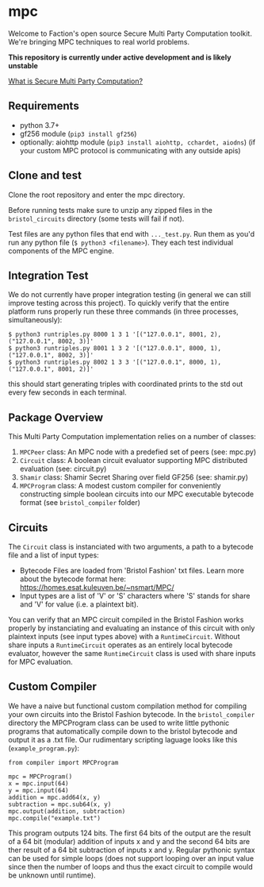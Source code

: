 # mpc

Welcome to Faction's open source Secure Multi Party Computation toolkit. We're bringing MPC techniques to real world problems.

**This repository is currently under active development and is likely unstable** 

[What is Secure Multi Party Computation?](https://en.wikipedia.org/wiki/Secure_multi-party_computation)

## Requirements

- python 3.7+
- gf256 module (`pip3 install gf256`)
- optionally: aiohttp module (`pip3 install aiohttp, cchardet, aiodns`) (if your custom MPC protocol is communicating with any outside apis)

## Clone and test

Clone the root repository and enter the mpc directory. 

Before running tests make sure to unzip any zipped files in the `bristol_circuits` directory (some tests will fail if not).

Test files are any python files that end with `..._test.py`. Run them as you'd run any python file (`$ python3 <filename>`). They each test individual components of the MPC engine.

## Integration Test

We do not currently have proper integration testing (in general we can still improve testing across this project). To quickly verify that the entire platform runs properly run these three commands (in three processes, simultaneously):

```
$ python3 runtriples.py 8000 1 3 1 '[("127.0.0.1", 8001, 2), ("127.0.0.1", 8002, 3)]'
$ python3 runtriples.py 8001 1 3 2 '[("127.0.0.1", 8000, 1), ("127.0.0.1", 8002, 3)]'
$ python3 runtriples.py 8002 1 3 3 '[("127.0.0.1", 8000, 1), ("127.0.0.1", 8001, 2)]'
```

this should start generating triples with coordinated prints to the std out every few seconds in each terminal.

## Package Overview

This Multi Party Computation implementation relies on a number of classes:

1. `MPCPeer` class: An MPC node with a predefied set of peers (see: mpc.py)
2. `Circuit` class: A boolean circuit evaluator supporting MPC distributed evaluation (see: circuit.py)
3. `Shamir` class: Shamir Secret Sharing over field GF256 (see: shamir.py)
4. `MPCProgram` class: A modest custom compiler for conveniently constructing simple boolean circuits into our MPC executable bytecode format (see `bristol_compiler` folder)

## Circuits

The `Circuit` class is instanciated with two arguments, a path to a bytecode file and a list of input types:
- Bytecode Files are loaded from 'Bristol Fashion' txt files. Learn more about the bytecode format here: https://homes.esat.kuleuven.be/~nsmart/MPC/
- Input types are a list of 'V' or 'S' characters where 'S' stands for share and 'V' for value (i.e. a plaintext bit).

You can verify that an MPC circuit compiled in the Bristol Fashion works properly by instanciating and evaluating an instance of this circuit with only plaintext inputs (see input types above) with a `RuntimeCircuit`. Without share inputs a `RuntimeCircuit` operates as an entirely local bytecode evaluator, however the same `RuntimeCircuit` class is used with share inputs for MPC evaluation.

## Custom Compiler

We have a naive but functional custom compilation method for compiling your own circuits into the Bristol Fashion bytecode. In the `bristol_compiler` directory the MPCProgram class can be used to write little pythonic programs that automatically compile down to the bristol bytecode and output it as a .txt file. Our rudimentary scripting laguage looks like this (`example_program.py`):

```
from compiler import MPCProgram

mpc = MPCProgram()
x = mpc.input(64)
y = mpc.input(64)
addition = mpc.add64(x, y)
subtraction = mpc.sub64(x, y)
mpc.output(addition, subtraction)
mpc.compile("example.txt")
```

This program outputs 124 bits. The first 64 bits of the output are the result of a 64 bit (modular) addition  of inputs x and y and the second 64 bits are ther result of a 64 bit subtraction of inputs x and y. Regular pythonic syntax can be used for simple loops (does not support looping over an input value since then the number of loops and thus the exact circuit to compile would be unknown until runtime). 

